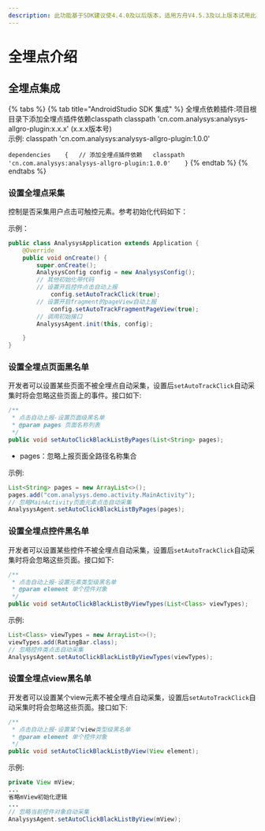 ```yaml
---
description: 此功能基于SDK建议使4.4.0及以后版本，适用方舟V4.5.3及以上版本试用此功能
---
```


# 全埋点介绍

## 全埋点集成

{% tabs %}
{% tab title="AndroidStudio SDK 集成" %}
全埋点依赖插件:项目根目录下添加全埋点插件依赖classpath classpath 'cn.com.analysys:analysys-allgro-plugin:x.x.x' \(x.x.x版本号\)  
示例: classpath 'cn.com.analysys:analysys-allgro-plugin:1.0.0'

`dependencies   
{  
// 添加全埋点插件依赖  
    classpath 'cn.com.analysys:analysys-allgro-plugin:1.0.0'   
}`
{% endtab %}
{% endtabs %}

### 设置全埋点采集

控制是否采集用户点击可触控元素。参考初始化代码如下：

示例：

```java
public class AnalysysApplication extends Application {
    @Override
    public void onCreate() {
        super.onCreate();
        AnalysysConfig config = new AnalysysConfig();
        // 其他初始化带代码
        // 设置开启控件点击自动上报
            config.setAutoTrackClick(true);
        // 设置开启fragment的pageView自动上报
            config.setAutoTrackFragmentPageView(true);
        // 调用初始接口
        AnalysysAgent.init(this, config);

    }
}
```

### 设置全埋点页面黑名单

开发者可以设置某些页面不被全埋点自动采集，设置后`setAutoTrackClick`自动采集时将会忽略这些页面上的事件。接口如下:

```java
/**
 * 点击自动上报-设置页面级黑名单
 * @param pages 页面名称列表
 */
public void setAutoClickBlackListByPages(List<String> pages);
```

* pages：忽略上报页面全路径名称集合

示例:

```java
List<String> pages = new ArrayList<>();
pages.add("com.analysys.demo.activity.MainActivity");
// 忽略MainActivity页面元素点击自动采集
AnalysysAgent.setAutoClickBlackListByPages(pages);
```

### 设置全埋点控件黑名单

开发者可以设置某些控件不被全埋点自动采集，设置后`setAutoTrackClick`自动采集时将会忽略这些页面。接口如下:

```java
/**
 * 点击自动上报-设置元素类型级黑名单
 * @param element 单个控件对象
 */
public void setAutoClickBlackListByViewTypes(List<Class> viewTypes);
```

示例:

```java
List<Class> viewTypes = new ArrayList<>();
viewTypes.add(RatingBar.class);
// 忽略控件类点击自动采集
AnalysysAgent.setAutoClickBlackListByViewTypes(viewTypes);
```

#### 

### 设置全埋点view黑名单

开发者可以设置某个view元素不被全埋点自动采集，设置后`setAutoTrackClick`自动采集时将会忽略这些页面。接口如下:

```java
/**
 * 点击自动上报-设置某个view类型级黑名单
 * @param element 单个控件对象
 */
public void setAutoClickBlackListByView(View element);
```

示例:

```java
private View mView;
...
省略mView初始化逻辑
...
// 忽略当前控件对象自动采集
AnalysysAgent.setAutoClickBlackListByView(mView);
```

